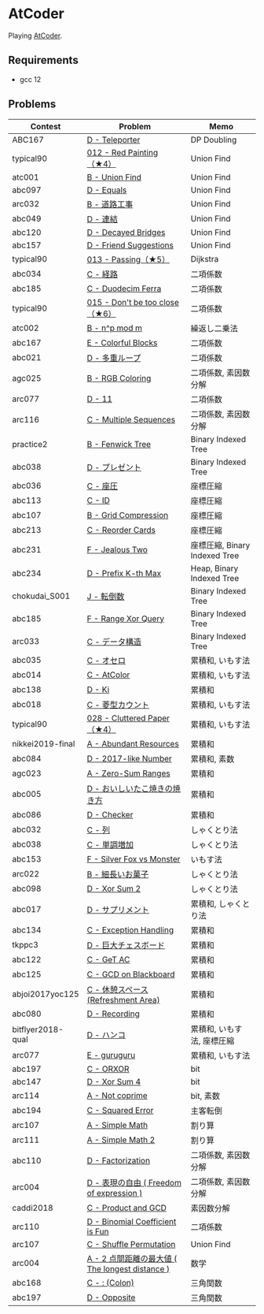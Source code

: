 # AtCoder

Playing [AtCoder](https://atcoder.jp/).

## Requirements

- gcc 12

## Problems

| Contest           | Problem                                                                                              | Memo                          |
| ----------------- | ---------------------------------------------------------------------------------------------------- | ----------------------------- |
| ABC167            | [D - Teleporter](https://atcoder.jp/contests/abc167/tasks/abc167_d)                                  | DP Doubling                   |
| typical90         | [012 - Red Painting（★4）](https://atcoder.jp/contests/typical90/tasks/typical90_l)                  | Union Find                    |
| atc001            | [B - Union Find](https://atcoder.jp/contests/atc001/tasks/unionfind_a)                               | Union Find                    |
| abc097            | [D - Equals](https://atcoder.jp/contests/abc097/tasks/arc097_b)                                      | Union Find                    |
| arc032            | [B - 道路工事](https://atcoder.jp/contests/arc032/tasks/arc032_2)                                    | Union Find                    |
| abc049            | [D - 連結](https://atcoder.jp/contests/abc049/tasks/arc065_b)                                        | Union Find                    |
| abc120            | [D - Decayed Bridges](https://atcoder.jp/contests/abc120/tasks/abc120_d)                             | Union Find                    |
| abc157            | [D - Friend Suggestions](https://atcoder.jp/contests/abc157/tasks/abc157_d)                          | Union Find                    |
| typical90         | [013 - Passing（★5）](https://atcoder.jp/contests/typical90/tasks/typical90_m)                       | Dijkstra                      |
| abc034            | [C - 経路](https://atcoder.jp/contests/abc034/tasks/abc034_c)                                        | 二項係数                      |
| abc185            | [C - Duodecim Ferra](https://atcoder.jp/contests/abc185/tasks/abc185_c)                              | 二項係数                      |
| typical90         | [015 - Don't be too close（★6）](https://atcoder.jp/contests/typical90/tasks/typical90_o)            | 二項係数                      |
| atc002            | [B - n^p mod m](https://atcoder.jp/contests/atc002/tasks/atc002_b)                                   | 繰返し二乗法                  |
| abc167            | [E - Colorful Blocks](https://atcoder.jp/contests/abc167/tasks/abc167_e)                             | 二項係数                      |
| abc021            | [D - 多重ループ](https://atcoder.jp/contests/abc021/tasks/abc021_d)                                | 二項係数                      |
| agc025            | [B - RGB Coloring](https://atcoder.jp/contests/agc025/tasks/agc025_b)                                | 二項係数, 素因数分解          |
| arc077            | [D - 11](https://atcoder.jp/contests/arc077/tasks/arc077_b)                                          | 二項係数                      |
| arc116            | [C - Multiple Sequences](https://atcoder.jp/contests/arc116/tasks/arc116_c)                          | 二項係数, 素因数分解          |
| practice2         | [B - Fenwick Tree](https://atcoder.jp/contests/practice2/tasks/practice2_b)                          | Binary Indexed Tree           |
| abc038            | [D - プレゼント](https://atcoder.jp/contests/abc038/tasks/abc038_d)                              | Binary Indexed Tree           |
| abc036            | [C - 座圧](https://atcoder.jp/contests/abc036/tasks/abc036_c)                                        | 座標圧縮                      |
| abc113            | [C - ID](https://atcoder.jp/contests/abc113/tasks/abc113_c)                                          | 座標圧縮                      |
| abc107            | [B - Grid Compression](https://atcoder.jp/contests/abc107/tasks/abc107_b)                            | 座標圧縮                      |
| abc213            | [C - Reorder Cards](https://atcoder.jp/contests/abc213/tasks/abc213_c)                               | 座標圧縮                      |
| abc231            | [F - Jealous Two](https://atcoder.jp/contests/abc231/tasks/abc231_f)                                 | 座標圧縮, Binary Indexed Tree |
| abc234            | [D - Prefix K-th Max](https://atcoder.jp/contests/abc234/tasks/abc234_d)                             | Heap, Binary Indexed Tree     |
| chokudai_S001     | [J - 転倒数](https://atcoder.jp/contests/chokudai_S001/tasks/chokudai_S001_j)                        | Binary Indexed Tree           |
| abc185            | [F - Range Xor Query](https://atcoder.jp/contests/abc185/tasks/abc185_f)                             | Binary Indexed Tree           |
| arc033            | [C - データ構造](https://atcoder.jp/contests/arc033/tasks/arc033_3)                                | Binary Indexed Tree           |
| abc035            | [C - オセロ](https://atcoder.jp/contests/abc035/tasks/abc035_c)                                      | 累積和, いもす法              |
| abc014            | [C - AtColor](https://atcoder.jp/contests/abc014/tasks/abc014_3)                                     | 累積和, いもす法              |
| abc138            | [D - Ki](https://atcoder.jp/contests/abc138/tasks/abc138_d)                                          | 累積和                        |
| abc018            | [C - 菱型カウント](https://atcoder.jp/contests/abc018/tasks/abc018_3)                                | 累積和, いもす法              |
| typical90         | [028 - Cluttered Paper（★4）](https://atcoder.jp/contests/typical90/tasks/typical90_ab)              | 累積和, いもす法              |
| nikkei2019-final  | [A - Abundant Resources](https://atcoder.jp/contests/nikkei2019-final/tasks/nikkei2019_final_a)      | 累積和                        |
| abc084            | [D - 2017-like Number](https://atcoder.jp/contests/abc084/tasks/abc084_d)                            | 累積和, 素数                  |
| agc023            | [A - Zero-Sum Ranges](https://atcoder.jp/contests/agc023/tasks/agc023_a)                             | 累積和                        |
| abc005            | [D - おいしいたこ焼きの焼き方](https://atcoder.jp/contests/abc005/tasks/abc005_4)                    | 累積和                        |
| abc086            | [D - Checker](https://atcoder.jp/contests/abc086/tasks/arc089_b)                                     | 累積和                        |
| abc032            | [C - 列](https://atcoder.jp/contests/abc032/tasks/abc032_c)                                          | しゃくとり法                  |
| abc038            | [C - 単調増加](https://atcoder.jp/contests/abc038/tasks/abc038_c)                                    | しゃくとり法                  |
| abc153            | [F - Silver Fox vs Monster](https://atcoder.jp/contests/abc153/tasks/abc153_f)                       | いもす法                      |
| arc022            | [B - 細長いお菓子](https://atcoder.jp/contests/arc022/tasks/arc022_2)                                | しゃくとり法                  |
| abc098            | [D - Xor Sum 2](https://atcoder.jp/contests/abc098/tasks/arc098_b)                                   | しゃくとり法                  |
| abc017            | [D - サプリメント](https://atcoder.jp/contests/abc017/tasks/abc017_4)                              | 累積和, しゃくとり法          |
| abc134            | [C - Exception Handling](https://atcoder.jp/contests/abc134/tasks/abc134_c)                          | 累積和                        |
| tkppc3            | [D - 巨大チェスボード](https://atcoder.jp/contests/tkppc3/tasks/tkppc3_d)                        | 累積和                        |
| abc122            | [C - GeT AC](https://atcoder.jp/contests/abc122/tasks/abc122_c)                                      | 累積和                        |
| abc125            | [C - GCD on Blackboard](https://atcoder.jp/contests/abc125/tasks/abc125_c)                           | 累積和                        |
| abjoi2017yoc125   | [C - 休憩スペース (Refreshment Area)](https://atcoder.jp/contests/joi2017yo/tasks/joi2017yo_c)     | 累積和                        |
| abc080            | [D - Recording](https://atcoder.jp/contests/abc080/tasks/abc080_d)                                   | 累積和                        |
| bitflyer2018-qual | [D - ハンコ](https://atcoder.jp/contests/bitflyer2018-qual/tasks/bitflyer2018_qual_d)                | 累積和, いもす法, 座標圧縮    |
| arc077            | [E - guruguru](https://atcoder.jp/contests/arc077/tasks/arc077_c)                                    | 累積和, いもす法              |
| abc197            | [C - ORXOR](https://atcoder.jp/contests/abc197/tasks/abc197_c)                                       | bit                           |
| abc147            | [D - Xor Sum 4](https://atcoder.jp/contests/abc147/tasks/abc147_d)                                   | bit                           |
| arc114            | [A - Not coprime](https://atcoder.jp/contests/arc114/tasks/arc114_a)                                 | bit, 素数                     |
| abc194            | [C - Squared Error](https://atcoder.jp/contests/abc194/tasks/abc194_c)                               | 主客転倒                      |
| arc107            | [A - Simple Math](https://atcoder.jp/contests/arc107/tasks/arc107_a)                                 | 割り算                        |
| arc111            | [A - Simple Math 2](https://atcoder.jp/contests/arc111/tasks/arc111_a)                               | 割り算                        |
| abc110            | [D - Factorization](https://atcoder.jp/contests/abc110/tasks/abc110_d)                               | 二項係数, 素因数分解          |
| arc004            | [D - 表現の自由 ( Freedom of expression )](https://atcoder.jp/contests/arc004/tasks/arc004_4)        | 二項係数, 素因数分解          |
| caddi2018         | [C - Product and GCD](https://atcoder.jp/contests/caddi2018/tasks/caddi2018_a)                       | 素因数分解                    |
| arc110            | [D - Binomial Coefficient is Fun](https://atcoder.jp/contests/arc110/tasks/arc110_d)                 | 二項係数                      |
| arc107            | [C - Shuffle Permutation](https://atcoder.jp/contests/arc107/tasks/arc107_c)                         | Union Find                    |
| arc004            | [A - 2 点間距離の最大値 ( The longest distance )](https://atcoder.jp/contests/arc004/tasks/arc004_1) | 数学                          |
| abc168            | [C - : (Colon)](https://atcoder.jp/contests/abc168/tasks/abc168_c)                                   | 三角関数                      |
| abc197            | [D - Opposite](https://atcoder.jp/contests/abc197/tasks/abc197_d)                                    | 三角関数                      |
